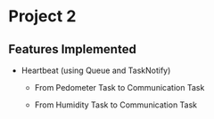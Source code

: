 # Project 2 #



## Features Implemented ##
*  Heartbeat (using Queue and TaskNotify)

    * From Pedometer Task to Communication Task
  
    * From Humidity Task to Communication Task

